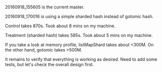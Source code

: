 20160918_155605 is the current master.

20160918_170016 is using a simple sharded hash instead of gotomic hash.

Control takes 870s. Took about 8 mins on my machine.

Treatment (sharded hash) takes 585s. Took about 5 mins on my machine.

If you take a look at memory profile, listMapShard takes about <300M.
On the other hand, gotomic takes >500M.

It remains to verify that everything is working as desired. Need to add some
tests, but let's check the overall design first.
